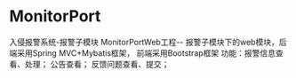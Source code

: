 # MonitorPort
入侵报警系统-报警子模块
MonitorPortWeb工程--
报警子模块下的web模块，后端采用Spring MVC+Mybatis框架，
前端采用Bootstrap框架
功能：报警信息查看、处理；
      公告查看；
      反馈问题查看、提交；
      
